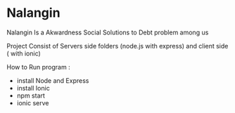 # Nalangin
Nalangin Is a Akwardness Social Solutions to Debt problem among us


Project Consist of Servers side folders (node.js with express) and client side ( with ionic)

How to Run program : 
- install Node and Express
- install Ionic
- npm start 
- ionic serve
